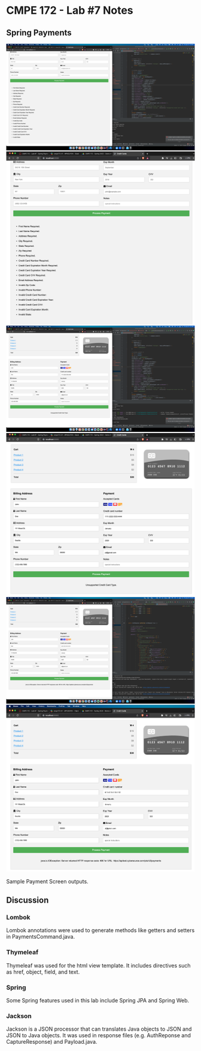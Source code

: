 # CMPE 172 - Lab #7 Notes

## Spring Payments

![](images/01_sample1_desktop.png)
![](images/02_sample1_browser.png)
![](images/03_sample2_desktop.png)
![](images/04_sample2_browser.png)
![](images/05_sample3_desktop.png)
![](images/06_sample3_browser.png)

Sample Payment Screen outputs.

## Discussion

### Lombok

Lombok annotations were used to generate methods
like getters and setters in PaymentsCommand.java.

### Thymeleaf

Thymeleaf was used for the html view template. It
includes directives such as href, object, field, and
text.

### Spring

Some Spring features used in this lab include 
Spring JPA and Spring Web.

### Jackson

Jackson is a JSON processor that can translates Java
objects to JSON and JSON to Java objects. It was used
in response files (e.g. AuthReponse and CaptureResponse)
and Payload.java.